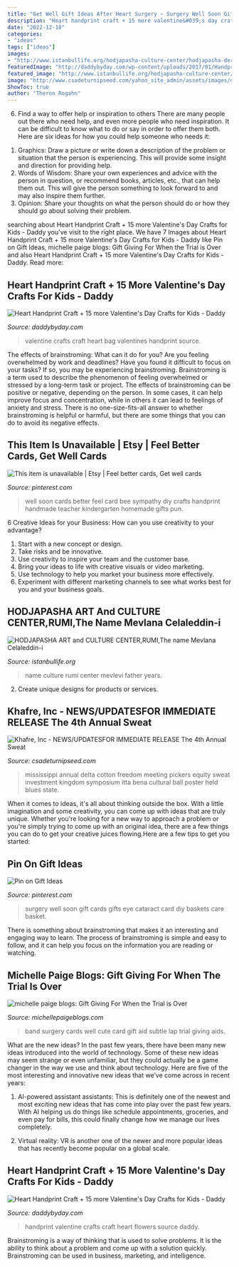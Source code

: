 ```yaml
---
title: "Get Well Gift Ideas After Heart Surgery ~ Surgery Well Soon Gift Cards Gifts Eye Cataract Card Diy Baskets Care Basket"
description: "Heart handprint craft + 15 more valentine&#039;s day crafts for kids"
date: "2022-12-18"
categories:
- "ideas"
tags: ["ideas"]
images:
- "http://www.istanbullife.org/hodjapasha-culture-center/hodjapasha-dervish-show5-small.jpg"
featuredImage: "http://daddybyday.com/wp-content/uploads/2017/01/HandprintFlowers.jpg"
featured_image: "http://www.istanbullife.org/hodjapasha-culture-center/hodjapasha-dervish-show5-small.jpg"
image: "http://www.csadeturnipseed.com/yahoo_site_admin/assets/images/da_house_poster.268215411_std.JPG"
ShowToc: true
author: "Theron Rogahn"
---
```



6) Find a way to offer help or inspiration to others
There are many people out there who need help, and even more people who need inspiration. It can be difficult to know what to do or say in order to offer them both. Here are six ideas for how you could help someone who needs it: 
1. Graphics: Draw a picture or write down a description of the problem or situation that the person is experiencing. This will provide some insight and direction for providing help. 
2. Words of Wisdom: Share your own experiences and advice with the person in question, or recommend books, articles, etc., that can help them out. This will give the person something to look forward to and may also inspire them further. 
3. Opinion: Share your thoughts on what the person should do or how they should go about solving their problem.

	

		
searching about Heart Handprint Craft + 15 more Valentine&#039;s Day Crafts for Kids - Daddy you've visit to the right place. We have 7 Images about Heart Handprint Craft + 15 more Valentine&#039;s Day Crafts for Kids - Daddy like Pin on Gift Ideas, michelle paige blogs: Gift Giving For When the Trial is Over and also Heart Handprint Craft + 15 more Valentine&#039;s Day Crafts for Kids - Daddy. Read more:
		
    
## Heart Handprint Craft + 15 More Valentine&#039;s Day Crafts For Kids - Daddy

<img loading=lazy src="http://daddybyday.com/wp-content/uploads/2017/01/Valentines-in-Valentine-bag.png" onerror="this.onerror=null;this.src='https://tse2.mm.bing.net/th?id=OIP.3sjDn9taCfFRQWKNWTwVVAHaI_&amp;pid=15.1';" alt="Heart Handprint Craft + 15 more Valentine&#039;s Day Crafts for Kids - Daddy">

_Source: daddybyday.com_

>valentine crafts craft heart bag valentines handprint source. 

	

The effects of brainstroming: What can it do for you?
Are you feeling overwhelmed by work and deadlines? Have you found it difficult to focus on your tasks? If so, you may be experiencing brainstroming. Brainstroming is a term used to describe the phenomenon of feeling overwhelmed or stressed by a long-term task or project. The effects of brainstroming can be positive or negative, depending on the person. In some cases, it can help improve focus and concentration, while in others it can lead to feelings of anxiety and stress. There is no one-size-fits-all answer to whether brainstroming is helpful or harmful, but there are some things that you can do to avoid its negative effects.

    
## This Item Is Unavailable | Etsy | Feel Better Cards, Get Well Cards

<img loading=lazy src="https://i.pinimg.com/736x/b7/69/94/b76994db5ea1de9e752720b6fd9252b9--feel-better-cards-sympathy-cards.jpg" onerror="this.onerror=null;this.src='https://tse2.mm.bing.net/th?id=OIP.n7wNYNwbJPxWY3axHx9D7QHaJ4&amp;pid=15.1';" alt="This item is unavailable | Etsy | Feel better cards, Get well cards">

_Source: pinterest.com_

>well soon cards better feel card bee sympathy diy crafts handprint handmade teacher kindergarten homemade gifts pun. 

	

6 Creative Ideas for your Business: How can you use creativity to your advantage?
1. Start with a new concept or design.
2. Take risks and be innovative.
3. Use creativity to inspire your team and the customer base. 
4. Bring your ideas to life with creative visuals or video marketing. 
5. Use technology to help you market your business more effectively. 
6. Experiment with different marketing channels to see what works best for you and your business goals.

    
## HODJAPASHA ART And CULTURE CENTER,RUMI,The Name Mevlana Celaleddin-i

<img loading=lazy src="http://www.istanbullife.org/hodjapasha-culture-center/hodjapasha-dervish-show5-small.jpg" onerror="this.onerror=null;this.src='https://tse1.mm.bing.net/th?id=OIP.cCmWC8-Sw_OqaBG1V3oXNwAAAA&amp;pid=15.1';" alt="HODJAPASHA ART and CULTURE CENTER,RUMI,The name Mevlana Celaleddin-i">

_Source: istanbullife.org_

>name culture rumi center mevlevi father years. 

	

2. Create unique designs for products or services.

    
## Khafre, Inc - NEWS/UPDATES﻿FOR IMMEDIATE RELEASE The 4th Annual Sweat

<img loading=lazy src="http://www.csadeturnipseed.com/yahoo_site_admin/assets/images/da_house_poster.268215411_std.JPG" onerror="this.onerror=null;this.src='https://tse4.mm.bing.net/th?id=OIP.NIV8DW-wPM6xs-BCyXHW7QHaLc&amp;pid=15.1';" alt="Khafre, Inc - NEWS/UPDATES﻿FOR IMMEDIATE RELEASE The 4th Annual Sweat">

_Source: csadeturnipseed.com_

>mississippi annual delta cotton freedom meeting pickers equity sweat investment kingdom symposium itta bena cultural ball poster held blues state. 

	

When it comes to ideas, it's all about thinking outside the box. With a little imagination and some creativity, you can come up with ideas that are truly unique. Whether you're looking for a new way to approach a problem or you're simply trying to come up with an original idea, there are a few things you can do to get your creative juices flowing.Here are a few tips to get you started:

    
## Pin On Gift Ideas

<img loading=lazy src="https://i.pinimg.com/736x/52/d1/9b/52d19bc95ae1e0c10b1cb245d2abc8b1--surgery-gift-basket-get-well-soon-gift-ideas-after-surgery.jpg" onerror="this.onerror=null;this.src='https://tse3.mm.bing.net/th?id=OIP.ohw08_iif68VzVpO444jBwAAAA&amp;pid=15.1';" alt="Pin on Gift Ideas">

_Source: pinterest.com_

>surgery well soon gift cards gifts eye cataract card diy baskets care basket. 

	

There is something about brainstroming that makes it an interesting and engaging way to learn. The process of brainstroming is simple and easy to follow, and it can help you focus on the information you are reading or watching.

    
## Michelle Paige Blogs: Gift Giving For When The Trial Is Over

<img loading=lazy src="http://1.bp.blogspot.com/-0rTGHsEcvl0/UbVtlhQ4YqI/AAAAAAAAJDk/LgW8Njp5yt4/s1600/band+aid+card.jpg" onerror="this.onerror=null;this.src='https://tse1.mm.bing.net/th?id=OIP._VvgyLdPZsnJHDqUvHkmwQHaHn&amp;pid=15.1';" alt="michelle paige blogs: Gift Giving For When the Trial is Over">

_Source: michellepaigeblogs.com_

>band surgery cards well cute card gift aid subtle lap trial giving aids. 

	

What are the new ideas?
In the past few years, there have been many new ideas introduced into the world of technology. Some of these new ideas may seem strange or even unfamiliar, but they could actually be a game changer in the way we use and think about technology. Here are five of the most interesting and innovative new ideas that we’ve come across in recent years:
1. AI-powered assistant assistants: This is definitely one of the newest and most exciting new ideas that has come into play over the past few years. With AI helping us do things like schedule appointments, groceries, and even pay for bills, this could finally change how we manage our lives completely.

2. Virtual reality: VR is another one of the newer and more popular ideas that has recently become popular on a global scale.

    
## Heart Handprint Craft + 15 More Valentine&#039;s Day Crafts For Kids - Daddy

<img loading=lazy src="http://daddybyday.com/wp-content/uploads/2017/01/HandprintFlowers.jpg" onerror="this.onerror=null;this.src='https://tse3.mm.bing.net/th?id=OIP.Z48p1Zhp1aXC0pc_Mgq-uAHaKq&amp;pid=15.1';" alt="Heart Handprint Craft + 15 more Valentine&#039;s Day Crafts for Kids - Daddy">

_Source: daddybyday.com_

>handprint valentine crafts craft heart flowers source daddy. 

	

Brainstroming is a way of thinking that is used to solve problems. It is the ability to think about a problem and come up with a solution quickly. Brainstroming can be used in business, marketing, and intelligence.

